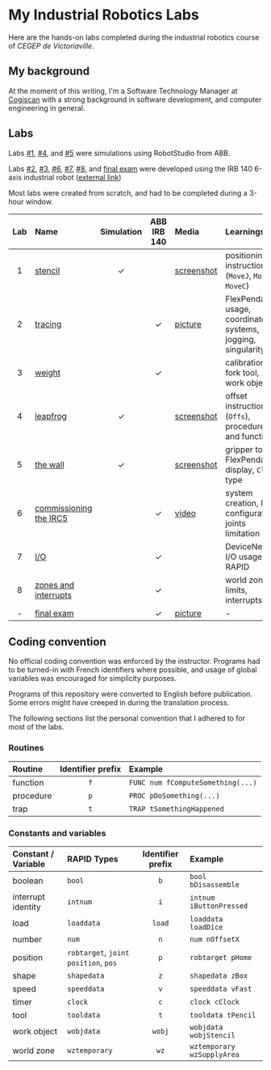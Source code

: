 # My Industrial Robotics Labs
Here are the hands-on labs completed during the industrial robotics course of <em>CEGEP de Victoriaville</em>.

## My background
At the moment of this writing, I'm a Software Technology Manager at [Cogiscan](https://cogiscan.com/)  with a strong background in software development, and computer engineering in general.

## Labs
Labs [#1](lab_1_stencil.mod), [#4](lab_4_leapfrog.mod), and [#5](lab_5_the_wall.mod) were simulations using RobotStudio from ABB.

Labs [#2](lab_2_tracing.mod), [#3](lab_3_weight.mod), [#6](lab_6_commissioning_the_irc5.mod), [#7](lab_7_io.mod), [#8](lab_8_zones_and_interrupts.mod), and [final exam](final_exam.mod) were developed using the IRB 140 6-axis industrial robot ([external link](https://new.abb.com/products/robotics/industrial-robots/irb-140))

Most labs were created from scratch, and had to be completed during a 3-hour window.

Lab | Name                                                       | Simulation | ABB IRB 140 | Media                                           | Learnings
:-: | :--------------------------------------------------------- | :--------: | :---------: | :---------------------------------------------- | :----------------------------------------------------------
1   | [stencil](lab_1_stencil.mod)                               | ✓          |             | [screenshot](media/lab_1_stencil.png)           | positioning instructions (`MoveJ`, `MoveL`, `MoveC`)
2   | [tracing](lab_2_tracing.mod)                               |            | ✓           | [picture](media/lab_2_tracing.png)              | FlexPendant usage, coordinate systems, jogging, singularity
3   | [weight](lab_3_weight.mod)                                 |            | ✓           |                                                 | calibration, fork tool, work objects
4   | [leapfrog](lab_4_leapfrog.mod)                             | ✓          |             | [screenshot](media/lab_4_leapfrog.png)          | offset instruction (`Offs`), procedures and functions
5   | [the wall](lab_5_the_wall.mod)                             | ✓          |             | [screenshot](media/lab_5_the_wall.png)          | gripper tool, FlexPendant display, `Clock` type
6   | [commissioning the IRC5](lab_6_commissioning_the_irc5.mod) |            | ✓           | [video](media/lab_6_commissioning_the_irc5.mp4) | system creation, I/O configuration, joints limitation
7   | [I/O](lab_7_io.mod)                                        |            | ✓           |                                                 | DeviceNet, I/O usage in RAPID
8   | [zones and interrupts](lab_8_zones_and_interrupts.mod)     |            | ✓           |                                                 | world zones, limits, interrupts 
\-  | [final exam](final_exam.mod)                               |            | ✓           | [picture](media/final_exam.jpg)                 | \-

## Coding convention
No official coding convention was enforced by the instructor. Programs had to be turned-in with French identifiers where possible, and usage of global variables was encouraged for simplicity purposes.

Programs of this repository were converted to English before publication. Some errors might have creeped in during the translation process.

The following sections list the personal convention that I adhered to for most of the labs.

### Routines
Routine      | Identifier prefix | Example
:----------- | :---------------: | :------
function     | `f`               | `FUNC num fComputeSomething(...)`
procedure    | `p`               | `PROC pDoSomething(...)`
trap         | `t`               | `TRAP tSomethingHappened`

### Constants and variables
Constant / Variable  | RAPID Types                          | Identifier prefix | Example
:------------------- | :----------------------------------- | :---------------: | :------
boolean              | `bool`                               | `b`               | `bool bDisassemble`
interrupt identity   | `intnum`                             | `i`               | `intnum iButtonPressed`
load                 | `loaddata`                           | `load`            | `loaddata loadDice`
number               | `num`                                | `n`               | `num nOffsetX`
position             | `robtarget`, `joint position`, `pos` | `p`               | `robtarget pHome`
shape                | `shapedata`                          | `z`               | `shapedata zBox`
speed                | `speeddata`                          | `v`               | `speeddata vFast`
timer                | `clock`                              | `c`               | `clock cClock`
tool                 | `tooldata`                           | `t`               | `tooldata tPencil`
work object          | `wobjdata`                           | `wobj`            | `wobjdata wobjStencil`
world zone           | `wztemporary`                        | `wz`              | `wztemporary wzSupplyArea`

